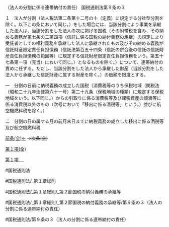 （法人の分割に係る連帯納付の責任）
国税通則法第９条の３

１　法人が分割（法人税法第二条第十二号の十（定義）に規定する分社型分割を除く。以下この条において同じ。）をした場合には、当該分割により事業を承継した法人は、当該分割をした法人の次に掲げる国税（その附帯税を含み、その納める義務が第七条の二第四項（信託に係る国税の納付義務の承継）の規定により受託者としての権利義務を承継した法人に承継されたもの及びその納める義務が信託財産限定責任負担債務（信託法第百五十四条（信託の併合後の信託の信託財産責任負担債務の範囲等）に規定する信託財産限定責任負担債務をいう。第五十七条第一項（充当）において同じ。）となるものを除く。）について、連帯納付の責めに任ずる。ただし、当該分割をした法人から承継した財産（当該分割をした法人から承継した信託財産に属する財産を除く。）の価額を限度とする。

一　分割の日前に納税義務の成立した国税（消費税等のうち保税地域（関税法（昭和二十九年法律第六十一号）第二十九条（保税地域の種類）に規定する保税地域をいう。以下同じ。）からの引取りに係る消費税等及び課税資産の譲渡等に係る消費税以外のもの（次号において「移出に係る酒税等」という。）並びに航空機燃料税を除く。）

二　分割の日の属する月の前月末日までに納税義務の成立した移出に係る酒税等及び航空機燃料税

[前条(全)←](国税通則法＿＿＿＿＿第９条の２_.md)  ~~→次条(全)~~

[第１項(全)](国税通則法＿＿＿＿＿第９条の３第１項_.md)  

[第１項 　 ](国税通則法＿＿＿＿＿第９条の３第１項.md)  

#国税通則法

#国税通則法/_第１章総則

#国税通則法/_第１章総則/_第２節国税の納付義務の承継等

#国税通則法/_第１章総則/_第２節国税の納付義務の承継等/第９条の３（法人の分割に係る連帯納付の責任）

#国税通則法/第９条の３（法人の分割に係る連帯納付の責任）

